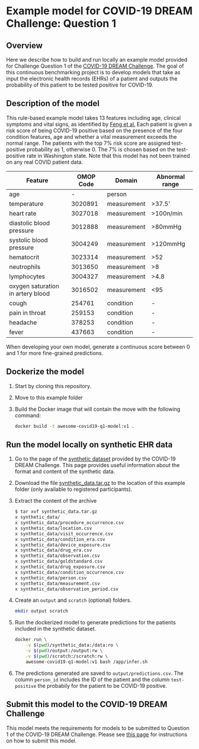 # Example model for COVID-19 DREAM Challenge: Question 1

## Overview

Here we describe how to build and run locally an example model provided for Challenge Question 1 of the [COVID-19 DREAM Challenge](https://www.synapse.org/#!Synapse:syn18404605). The goal of this continuous benchmarking project is to develop models that take as input the electronic health records (EHRs) of a patient and outputs the probability of this patient to be tested positive for COVID-19.

## Description of the model

This rule-based example model takes 13 features including age, clinical symptoms and vital signs, as identified by [Feng et al.](https://www.medrxiv.org/content/10.1101/2020.03.19.20039099v1)
Each patient is given a risk score of being COVID-19 positive based on the presence of the four condition features, age and whether a vital measurement exceeds the normal range.  The patients with the top 7% risk score  are assigned test-positive probability as 1, otherwise 0. The 7% is chosen based on the test-positive rate in Washington state. Note that this model has not been trained on any real COVID patient data.

| Feature|OMOP Code|Domain|Abnormal range|
|-|-|-|-|
|age|-|person||
|temperature|3020891|measurement|>37.5'|
|heart rate|3027018|measurement|>100n/min|
|diastolic blood pressure|3012888|measurement|>80mmHg|
|systolic blood pressure|3004249|measurement|>120mmHg|
|hematocrit|3023314|measurement|>52|
|neutrophils|3013650|measurement|>8|
|lymphocytes|3004327|measurement|>4.8|
|oxygen saturation in artery blood|3016502|measurement|<95|
|cough|254761|condition|-|
|pain in throat|259153|condition|-|
|headache|378253|condition|-|
|fever|437663|condition|-|

When developing your own model, generate a continuous score between 0 and 1 for more fine-grained predictions.

## Dockerize the model

1. Start by cloning this repository.

2. Move to this example folder

3. Build the Docker image that will contain the move with the following command:

    ```bash
    docker build -t awesome-covid19-q1-model:v1 .
    ```

## Run the model locally on synthetic EHR data

1. Go to the page of the [synthetic dataset](https://www.synapse.org/#!Synapse:syn21978034) provided by the COVID-19 DREAM Challenge. This page provides useful information about the format and content of the synthetic data.

2. Download the file [synthetic_data.tar.gz](https://www.synapse.org/#!Synapse:syn22043931) to the location of this example folder (only available to registered participants).

3. Extract the content of the archive

    ```bash
    $ tar xvf synthetic_data.tar.gz
    x synthetic_data/
    x synthetic_data/procedure_occurrence.csv
    x synthetic_data/location.csv
    x synthetic_data/visit_occurrence.csv
    x synthetic_data/condition_era.csv
    x synthetic_data/device_exposure.csv
    x synthetic_data/drug_era.csv
    x synthetic_data/observation.csv
    x synthetic_data/goldstandard.csv
    x synthetic_data/drug_exposure.csv
    x synthetic_data/condition_occurrence.csv
    x synthetic_data/person.csv
    x synthetic_data/measurement.csv
    x synthetic_data/observation_period.csv
    ```

4. Create an `output` and `scratch` (optional) folders.

    ```bash
    mkdir output scratch
    ```

5. Run the dockerized model to generate predictions for the patients included in the synthetic dataset.

    ```bash
    docker run \
        -v $(pwd)/synthetic_data:/data:ro \
        -v $(pwd)/output:/output:rw \
        -v $(pwd)/scratch:/scratch:rw \
        awesome-covid19-q1-model:v1 bash /app/infer.sh
    ```

6. The predictions generated are saved to `output/predictions.csv`. The column `person_id` includes the ID of the patient and the column `test-positive` the probabily for the patient to be COVID-19 positive.

## Submit this model to the COVID-19 DREAM Challenge

This model meets the requirements for models to be submitted to Question 1 of the COVID-19 DREAM Challenge. Please see [this page](https://www.synapse.org/#!Synapse:syn21849256/wiki/601875) for instructions on how to submit this model.
